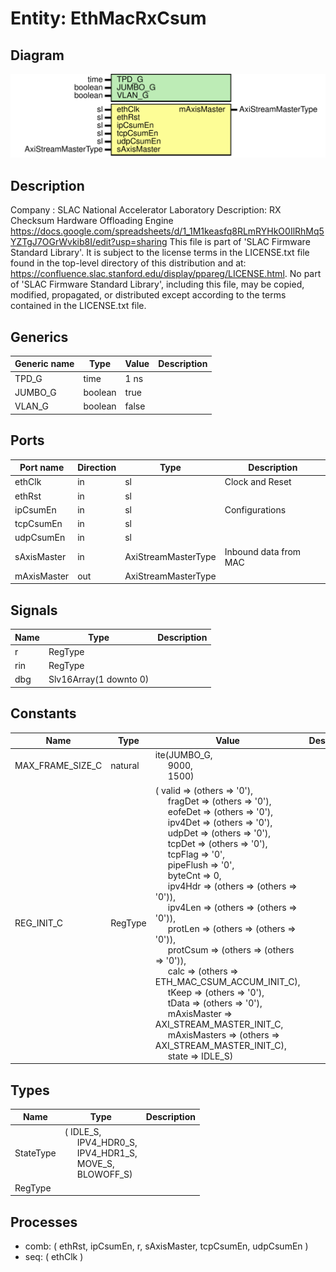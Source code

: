 # Entity: EthMacRxCsum

## Diagram

![Diagram](EthMacRxCsum.svg "Diagram")
## Description

Company    : SLAC National Accelerator Laboratory
Description: RX Checksum Hardware Offloading Engine
https://docs.google.com/spreadsheets/d/1_1M1keasfq8RLmRYHkO0IlRhMq5YZTgJ7OGrWvkib8I/edit?usp=sharing
This file is part of 'SLAC Firmware Standard Library'.
It is subject to the license terms in the LICENSE.txt file found in the
top-level directory of this distribution and at:
   https://confluence.slac.stanford.edu/display/ppareg/LICENSE.html.
No part of 'SLAC Firmware Standard Library', including this file,
may be copied, modified, propagated, or distributed except according to
the terms contained in the LICENSE.txt file.
## Generics

| Generic name | Type    | Value | Description |
| ------------ | ------- | ----- | ----------- |
| TPD_G        | time    | 1 ns  |             |
| JUMBO_G      | boolean | true  |             |
| VLAN_G       | boolean | false |             |
## Ports

| Port name   | Direction | Type                | Description           |
| ----------- | --------- | ------------------- | --------------------- |
| ethClk      | in        | sl                  | Clock and Reset       |
| ethRst      | in        | sl                  |                       |
| ipCsumEn    | in        | sl                  | Configurations        |
| tcpCsumEn   | in        | sl                  |                       |
| udpCsumEn   | in        | sl                  |                       |
| sAxisMaster | in        | AxiStreamMasterType | Inbound data from MAC |
| mAxisMaster | out       | AxiStreamMasterType |                       |
## Signals

| Name | Type                   | Description |
| ---- | ---------------------- | ----------- |
| r    | RegType                |             |
| rin  | RegType                |             |
| dbg  | Slv16Array(1 downto 0) |             |
## Constants

| Name             | Type    | Value                                                                                                                                                                                                                                                                                                                                                                                                                                                                                                                                                                                                                                                                                                                                                                                                                                                                                                                                                                                                                                                                                                                                                                                                                                                                                                                                                                                                                                                                                                | Description |
| ---------------- | ------- | ---------------------------------------------------------------------------------------------------------------------------------------------------------------------------------------------------------------------------------------------------------------------------------------------------------------------------------------------------------------------------------------------------------------------------------------------------------------------------------------------------------------------------------------------------------------------------------------------------------------------------------------------------------------------------------------------------------------------------------------------------------------------------------------------------------------------------------------------------------------------------------------------------------------------------------------------------------------------------------------------------------------------------------------------------------------------------------------------------------------------------------------------------------------------------------------------------------------------------------------------------------------------------------------------------------------------------------------------------------------------------------------------------------------------------------------------------------------------------------------------------- | ----------- |
| MAX_FRAME_SIZE_C | natural |  ite(JUMBO_G,<br><span style="padding-left:20px"> 9000,<br><span style="padding-left:20px"> 1500)                                                                                                                                                                                                                                                                                                                                                                                                                                                                                                                                                                                                                                                                                                                                                                                                                                                                                                                                                                                                                                                                                                                                                                                                                                                                                                                                                                                                    |             |
| REG_INIT_C       | RegType |  (       valid        => (others => '0'),<br><span style="padding-left:20px">       fragDet      => (others => '0'),<br><span style="padding-left:20px">       eofeDet      => (others => '0'),<br><span style="padding-left:20px">       ipv4Det      => (others => '0'),<br><span style="padding-left:20px">       udpDet       => (others => '0'),<br><span style="padding-left:20px">       tcpDet       => (others => '0'),<br><span style="padding-left:20px">       tcpFlag      => '0',<br><span style="padding-left:20px">       pipeFlush    => '0',<br><span style="padding-left:20px">       byteCnt      => 0,<br><span style="padding-left:20px">       ipv4Hdr      => (others => (others => '0')),<br><span style="padding-left:20px">       ipv4Len      => (others => (others => '0')),<br><span style="padding-left:20px">       protLen      => (others => (others => '0')),<br><span style="padding-left:20px">       protCsum     => (others => (others => '0')),<br><span style="padding-left:20px">       calc         => (others => ETH_MAC_CSUM_ACCUM_INIT_C),<br><span style="padding-left:20px">       tKeep        => (others => '0'),<br><span style="padding-left:20px">       tData        => (others => '0'),<br><span style="padding-left:20px">       mAxisMaster  => AXI_STREAM_MASTER_INIT_C,<br><span style="padding-left:20px">       mAxisMasters => (others => AXI_STREAM_MASTER_INIT_C),<br><span style="padding-left:20px">       state        => IDLE_S) |             |
## Types

| Name      | Type                                                                                                                                                                                                    | Description |
| --------- | ------------------------------------------------------------------------------------------------------------------------------------------------------------------------------------------------------- | ----------- |
| StateType | ( IDLE_S,<br><span style="padding-left:20px"> IPV4_HDR0_S,<br><span style="padding-left:20px"> IPV4_HDR1_S,<br><span style="padding-left:20px"> MOVE_S,<br><span style="padding-left:20px"> BLOWOFF_S)  |             |
| RegType   |                                                                                                                                                                                                         |             |
## Processes
- comb: ( ethRst, ipCsumEn, r, sAxisMaster, tcpCsumEn, udpCsumEn )
- seq: ( ethClk )
